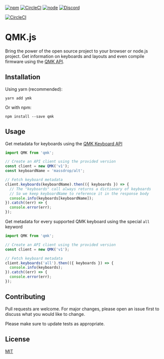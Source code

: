  [![npm][shield-npm]][package] [![CircleCI][shield-circle]](https://circleci.com/gh/matthax/qmk)  [![node][shield-node]][package] [![Discord](https://img.shields.io/discord/440868230475677696?style=flat-square)](https://discord.gg/Uq7gcHh)

 [![CircleCI](https://circleci.com/gh/matthax/qmk.svg?style=svg)](https://circleci.com/gh/matthax/qmk)

# QMK.js

Bring the power of the open source project to your browser or node.js project. Get information on keyboards and layouts and even compile firmware using the [QMK API][qmk-api].


## Installation
Using yarn (recommended):

`yarn add ymk`

Or with npm:

`npm install --save qmk`


## Usage

Get metadata for keyboards using the [QMK Keyboard API][keyboard-api]

```javascript
import QMK from 'qmk';

// Create an API client using the provided version
const client = new QMK('v1');
const keyboardName = 'massdrop/alt';

// Fetch keyboard metadata
client.keyboards(keyboardName).then(({ keyboards }) => {
  // The "keyboards" call always returns a dictionary of keyboards
  // So we keep keyboardName to reference it in the response body
  console.info(keyboards[keyboardName]);
}).catch((err) => {
  console.error(err);
});
```

Get metadata for every supported QMK keyboard using the special `all` keyword

```javascript
import QMK from 'qmk';

// Create an API client using the provided version
const client = new QMK('v1');

// Fetch keyboard metadata
client.keyboards('all').then(({ keyboards }) => {
  console.info(keyboards);
}).catch((err) => {
  console.error(err);
});
```

## Contributing
Pull requests are welcome. For major changes, please open an issue first to discuss what you would like to change.

Please make sure to update tests as appropriate.

## License
[MIT](https://choosealicense.com/licenses/mit/)

[qmk-api]: https://github.com/qmk/qmk_api/
[keyboard-api]: https://github.com/qmk/qmk_api/blob/master/docs/keyboard_api.md
[compiler-api]: https://github.com/qmk/qmk_api/blob/master/docs/api_docs.md
[chat]: 440868230475677697
[package]: https://www.npmjs.com/package/qmk
[shield-npm]: https://img.shields.io/npm/v/qmk?style=flat-square
[shield-node]: https://img.shields.io/node/v/qmk?style=flat-square
[shield-circle]: https://img.shields.io/circleci/build/github/matthax/qmk?style=flat-square
